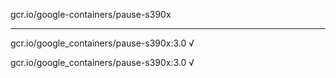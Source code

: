 gcr.io/google-containers/pause-s390x 

----
gcr.io/google_containers/pause-s390x:3.0 √

gcr.io/google_containers/pause-s390x:3.0 √

